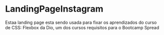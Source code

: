 # LandingPageInstagram
Estaa landing page esta sendo usada para fixar os aprendizados do curso de CSS: Flexbox da Dio, um dos cursos requisitos para o Bootcamp Spread
